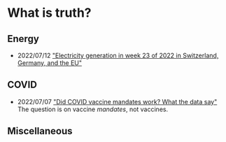 # **What is truth?**

## Energy
* 2022/07/12 ["Electricity generation in week 23 of 2022 in Switzerland, Germany, and the EU"](220712.md)

## COVID
* 2022/07/07 ["Did COVID vaccine mandates work? What the data say"](220707.md)<br>
The question is on vaccine *mandates*, not vaccines. 

## Miscellaneous

